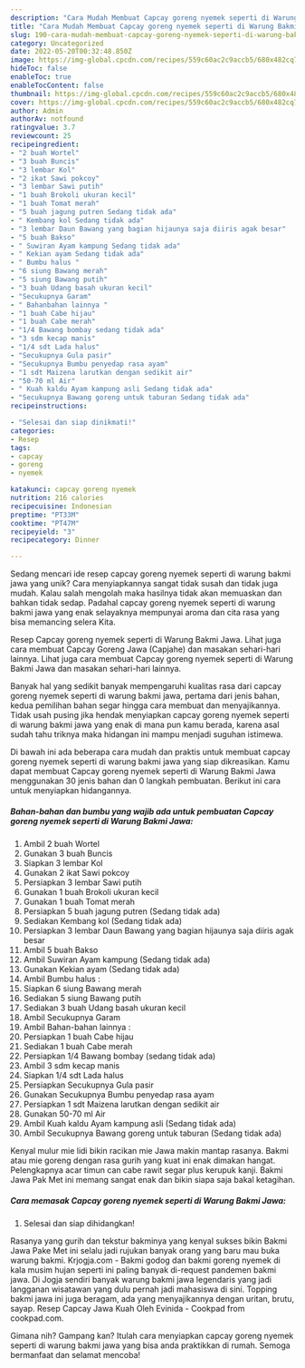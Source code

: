 ```yaml
---
description: "Cara Mudah Membuat Capcay goreng nyemek seperti di Warung Bakmi Jawa yang Lezat Sekali"
title: "Cara Mudah Membuat Capcay goreng nyemek seperti di Warung Bakmi Jawa yang Lezat Sekali"
slug: 190-cara-mudah-membuat-capcay-goreng-nyemek-seperti-di-warung-bakmi-jawa-yang-lezat-sekali
category: Uncategorized
date: 2022-05-20T00:32:48.850Z
image: https://img-global.cpcdn.com/recipes/559c60ac2c9accb5/680x482cq70/capcay-goreng-nyemek-seperti-di-warung-bakmi-jawa-foto-resep-utama.jpg
hideToc: false
enableToc: true
enableTocContent: false
thumbnail: https://img-global.cpcdn.com/recipes/559c60ac2c9accb5/680x482cq70/capcay-goreng-nyemek-seperti-di-warung-bakmi-jawa-foto-resep-utama.jpg
cover: https://img-global.cpcdn.com/recipes/559c60ac2c9accb5/680x482cq70/capcay-goreng-nyemek-seperti-di-warung-bakmi-jawa-foto-resep-utama.jpg
author: Admin
authorAv: notfound
ratingvalue: 3.7
reviewcount: 25
recipeingredient:
- "2 buah Wortel"
- "3 buah Buncis"
- "3 lembar Kol"
- "2 ikat Sawi pokcoy"
- "3 lembar Sawi putih"
- "1 buah Brokoli ukuran kecil"
- "1 buah Tomat merah"
- "5 buah jagung putren Sedang tidak ada"
- " Kembang kol Sedang tidak ada"
- "3 lembar Daun Bawang yang bagian hijaunya saja diiris agak besar"
- "5 buah Bakso"
- " Suwiran Ayam kampung Sedang tidak ada"
- " Kekian ayam Sedang tidak ada"
- " Bumbu halus "
- "6 siung Bawang merah"
- "5 siung Bawang putih"
- "3 buah Udang basah ukuran kecil"
- "Secukupnya Garam"
- " Bahanbahan lainnya "
- "1 buah Cabe hijau"
- "1 buah Cabe merah"
- "1/4 Bawang bombay sedang tidak ada"
- "3 sdm kecap manis"
- "1/4 sdt Lada halus"
- "Secukupnya Gula pasir"
- "Secukupnya Bumbu penyedap rasa ayam"
- "1 sdt Maizena larutkan dengan sedikit air"
- "50-70 ml Air"
- " Kuah kaldu Ayam kampung asli Sedang tidak ada"
- "Secukupnya Bawang goreng untuk taburan Sedang tidak ada"
recipeinstructions:

- "Selesai dan siap dinikmati!"
categories:
- Resep
tags:
- capcay
- goreng
- nyemek

katakunci: capcay goreng nyemek 
nutrition: 216 calories
recipecuisine: Indonesian
preptime: "PT33M"
cooktime: "PT47M"
recipeyield: "3"
recipecategory: Dinner

---
```





Sedang mencari ide resep capcay goreng nyemek seperti di warung bakmi jawa yang unik? Cara menyiapkannya sangat tidak susah dan tidak juga mudah. Kalau salah mengolah maka hasilnya tidak akan memuaskan dan bahkan tidak sedap. Padahal capcay goreng nyemek seperti di warung bakmi jawa yang enak selayaknya mempunyai aroma dan cita rasa yang bisa memancing selera Kita.





Resep Capcay goreng nyemek seperti di Warung Bakmi Jawa. Lihat juga cara membuat Capcay Goreng Jawa (Capjahe) dan masakan sehari-hari lainnya. Lihat juga cara membuat Capcay goreng nyemek seperti di Warung Bakmi Jawa dan masakan sehari-hari lainnya.

Banyak hal yang sedikit banyak mempengaruhi kualitas rasa dari capcay goreng nyemek seperti di warung bakmi jawa, pertama dari jenis bahan, kedua pemilihan bahan segar hingga cara membuat dan menyajikannya. Tidak usah pusing jika hendak menyiapkan capcay goreng nyemek seperti di warung bakmi jawa yang enak di mana pun kamu berada, karena asal sudah tahu triknya maka hidangan ini mampu menjadi suguhan istimewa.






Di bawah ini ada beberapa cara mudah dan praktis untuk membuat capcay goreng nyemek seperti di warung bakmi jawa yang siap dikreasikan. Kamu dapat membuat Capcay goreng nyemek seperti di Warung Bakmi Jawa menggunakan 30 jenis bahan dan 0 langkah pembuatan. Berikut ini cara untuk menyiapkan hidangannya.

<!--inarticleads1-->

##### Bahan-bahan dan bumbu yang wajib ada untuk pembuatan Capcay goreng nyemek seperti di Warung Bakmi Jawa:

1. Ambil 2 buah Wortel
1. Gunakan 3 buah Buncis
1. Siapkan 3 lembar Kol
1. Gunakan 2 ikat Sawi pokcoy
1. Persiapkan 3 lembar Sawi putih
1. Gunakan 1 buah Brokoli ukuran kecil
1. Gunakan 1 buah Tomat merah
1. Persiapkan 5 buah jagung putren (Sedang tidak ada)
1. Sediakan  Kembang kol (Sedang tidak ada)
1. Persiapkan 3 lembar Daun Bawang yang bagian hijaunya saja diiris agak besar
1. Ambil 5 buah Bakso
1. Ambil  Suwiran Ayam kampung (Sedang tidak ada)
1. Gunakan  Kekian ayam (Sedang tidak ada)
1. Ambil  Bumbu halus :
1. Siapkan 6 siung Bawang merah
1. Sediakan 5 siung Bawang putih
1. Sediakan 3 buah Udang basah ukuran kecil
1. Ambil Secukupnya Garam
1. Ambil  Bahan-bahan lainnya :
1. Persiapkan 1 buah Cabe hijau
1. Sediakan 1 buah Cabe merah
1. Persiapkan 1/4 Bawang bombay (sedang tidak ada)
1. Ambil 3 sdm kecap manis
1. Siapkan 1/4 sdt Lada halus
1. Persiapkan Secukupnya Gula pasir
1. Gunakan Secukupnya Bumbu penyedap rasa ayam
1. Persiapkan 1 sdt Maizena larutkan dengan sedikit air
1. Gunakan 50-70 ml Air
1. Ambil  Kuah kaldu Ayam kampung asli (Sedang tidak ada)
1. Ambil Secukupnya Bawang goreng untuk taburan (Sedang tidak ada)


Kenyal mulur mie lidi bikin racikan mie Jawa makin mantap rasanya. Bakmi atau mie goreng dengan rasa gurih yang kuat ini enak dimakan hangat. Pelengkapnya acar timun can cabe rawit segar plus kerupuk kanji. Bakmi Jawa Pak Met ini memang sangat enak dan bikin siapa saja bakal ketagihan. 

<!--inarticleads2-->

##### Cara memasak Capcay goreng nyemek seperti di Warung Bakmi Jawa:


1. Selesai dan siap dihidangkan!

Rasanya yang gurih dan tekstur bakminya yang kenyal sukses bikin Bakmi Jawa Pake Met ini selalu jadi rujukan banyak orang yang baru mau buka warung bakmi. Krjogja.com - Bakmi godog dan bakmi goreng nyemek di kala musim hujan seperti ini paling banyak di-request pandemen bakmi jawa. Di Jogja sendiri banyak warung bakmi jawa legendaris yang jadi langganan wisatawan yang dulu pernah jadi mahasiswa di sini. Topping bakmi jawa ini juga beragam, ada yang menyajikannya dengan uritan, brutu, sayap. Resep Capcay Jawa Kuah Oleh Evinida - Cookpad from cookpad.com. 

Gimana nih? Gampang kan? Itulah cara menyiapkan capcay goreng nyemek seperti di warung bakmi jawa yang bisa anda praktikkan di rumah. Semoga bermanfaat dan selamat mencoba!
